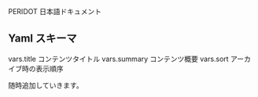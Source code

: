 PERIDOT 日本語ドキュメント

## Yaml スキーマ

vars.title コンテンツタイトル
vars.summary コンテンツ概要
vars.sort アーカイブ時の表示順序

随時追加していきます。
